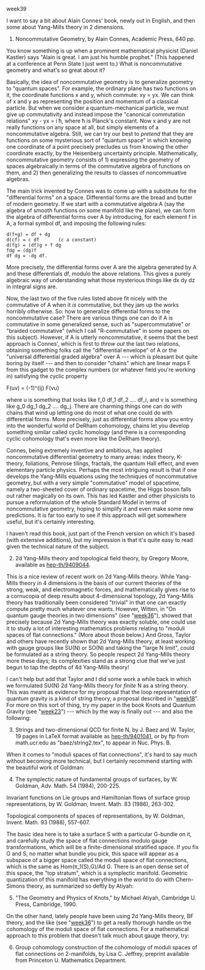 week39

I want to say a bit about Alain Connes' book, newly out in English, and
then some about Yang-Mills theory in 2 dimensions.

1) Noncommutative Geometry, by Alain Connes, Academic Press, 640 pp.

You know something is up when a prominent mathematical physicist (Daniel
Kastler) says "Alain is great. I am just his humble prophet." (This
happened at a conference at Penn State I just went to.) What is
noncommutative geometry and what's so great about it?

Basically, the idea of noncommutative geometry is to generalize geometry
to "quantum spaces". For example, the ordinary plane has two functions
on it, the coordinate functions x and y, which commute: xy = yx. We can
think of x and y as representing the position and momentum of a
classical particle. But when we consider a quantum-mechanical particle,
we must give up commutativity and instead impose the "canonical
commutation relations" xy - yx = i ħ, where ħ is Planck's constant.
Now x and y are not really functions on any space at all, but simply
elements of a noncommutative algebra. Still, we can try our best to
*pretend* that they are functions on some mysterious sort of "quantum
space" in which knowing one coordinate of a point precisely precludes
us from knowing the other coordinate exactly, by the Heisenberg
uncertainty principle. Mathematically, noncommutative geometry consists
of 1) expressing the geometry of spaces algebraically in terms of the
commutative algebra of functions on them, and 2) then generalizing the
results to classes of noncommuative algebras.

The main trick invented by Connes was to come up with a substitute for
the "differential forms" on a space. Differential forms are the bread
and butter of modern geometry. If we start with a commutative algebra A
(say the algebra of smooth functions on some manifold like the plane),
we can form the algebra of differential forms over A by introducing, for
each element f in A, a formal symbol df, and imposing the following
rules:

    d(f+g) = df + dg
    d(cf) = c df       (c a constant)
    d(fg) = (df)g + f dg
    fdg = (dg)f
    df dg = -dg df.

More precisely, the differential forms over A are the algebra generated
by A and these differentials df, modulo the above relations. This gives
a purely algebraic way of understanding what those mysterious things
like dx dy dz in integral signs are.

Now, the last two of the five rules listed above fit nicely with the
commutative of A when it *is* commutative, but they jam up the works
horribly otherwise. So: how to generalize differential forms to the
noncommutative case? There are various things one can do if A is
commutative in some generalized sense, such as "supercommutative" or
"braided commutative" (which I call "R-commutative" in some papers
on this subject). However, if A is utterly noncommutative, it seems that
the best approach is Connes', which is first to *throw out* the last
two relations, obtaining something folks call the "differential
envelope" of A or the "universal differential graded algebra" over A
\-\-- which is pleasant but quite boring by itself \-\-- and then to
consider "chains" which are linear maps F from this gadget to the
complex numbers (or whatever field you're working in) satisfying the
cyclic property

F(uv) = (-1)\^{ij} F(vu)

where u is something that looks like f_0 df_1 df_2 .... df_i, and v is
something like g_0 dg_1 dg_2 .... dg_j. There are charming things one
can do with chains that wind up letting one do most of what one could do
with differential forms. More precisely, just as differential forms
allow you entry into the wonderful world of DeRham cohomology, chains
let you develop something similar called cyclic homology (and there is a
corresponding cyclic cohomology that's even more like the DeRham
theory).

Connes, being extremely inventive and ambitious, has applied
noncommutative differential geometry to many areas: index theory,
K-theory, foliations, Penrose tilings, fractals, the quantum Hall
effect, and even elementary particle physics. Perhaps the most
intriguing result is that if one develops the Yang-Mills equations using
the techniques of noncommutative geometry, but with a very simple
"commutative" model of spacetime, namely a two-sheeted cover of
ordinary spacetime, the Higgs boson falls out rather magically on its
own. This has led Kastler and other physicists to pursue a reformulation
of the whole Standard Model in terms of noncommutative geometry, hoping
to simplify it and even make some new predictions. It is far too early
to see if this approach will get somewhere useful, but it's certainly
interesting.

I haven't read this book, just part of the French version on which
it's based (with extensive additions), but my impression is that it's
quite easy to read given the technical nature of the subject.

2) 2d Yang-Mills theory and topological field theory, by Gregory Moore,
available as [hep-th/9409044](http://xxx.lanl.gov/abs/hep-th/9409044).

This is a nice review of recent work on 2d Yang-Mills theory. While
Yang-Mills theory in 4 dimensions is the basis of our current theories
of the strong, weak, and electromagnetic forces, and mathematically
gives rise to a cornucopia of deep results about 4-dimensional topology,
2d Yang-Mills theory has traditionally been considered "trivial" in
that one can exactly compute pretty much whatever one wants. However,
Witten, in "On quantum gauge theories in two dimensions" (see
"[week36](week36.html)"), showed that precisely because 2d Yang-Mills
theory was exactly soluble, one could use it to study a lot of
interesting mathematics problems relating to "moduli spaces of flat
connections." (More about those below.) And Gross, Taylor and others
have recently shown that 2d Yang-Mills theory, at least working with
gauge groups like SU(N) or SO(N) and taking the "large N limit", could
be formulated as a string theory. So people respect 2d Yang-Mills theory
more these days; its complexities stand as a strong clue that we've
just begun to tap the depths of 4d Yang-Mills theory!

I can't help but add that Taylor and I did some work a while back in
which we formulated SU(N) 2d Yang-Mills theory for *finite* N as a
string theory. This was meant as evidence for my proposal that the loop
representation of quantum gravity is a kind of string theory, a proposal
described in "[week18](week18.html)". For more on this sort of thing,
try my paper in the book Knots and Quantum Gravity (see
"[week23](week23.html)") \-\-- which by the way is finally out \-\--
and also the following:

3) Strings and two-dimensional QCD for finite N, by J. Baez and W.
Taylor, 19 pages in LaTeX format available as
[hep-th/9401041](http://xxx.lanl.gov/abs/hep-th/9401041), or by ftp from
math.ucr.edu as "baez/string2.tex", to appear in Nuc. Phys. B.

When it comes to "moduli spaces of flat connections", it's hard to
say much without becoming more technical, but I certainly recommend
starting with the beautiful work of Goldman:

4) The symplectic nature of fundamental groups of surfaces, by W.
Goldman, Adv. Math. 54 (1984), 200-225.

Invariant functions on Lie groups and Hamiltonian flows of surface group
representations, by W. Goldman, Invent. Math. 83 (1986), 263-302.

Topological components of spaces of representations, by W. Goldman,
Invent. Math. 93 (1988), 557-607.

The basic idea here is to take a surface S with a particular G-bundle on
it, and carefully study the space of flat connections modulo gauge
transformations, which will be a finite-dimensional stratified space. If
you fix G and S, no matter what bundle you pick, this space will appear
as a subspace of a bigger space called the moduli space of flat
connections, which is the same as Hom(π_1(S),G)/Ad G. There is an open
dense set of this space, the "top stratum", which is a symplectic
manifold. Geometric quantization of this manifold has everything in the
world to do with Chern-Simons theory, as summarized so deftly by Atiyah:

5) "The Geometry and Physics of Knots," by Michael Atiyah, Cambridge
U. Press, Cambridge, 1990.

On the other hand, lately people have been using 2d Yang-Mills theory,
BF theory, and the like (see "[week36](week36.html)") to get a really
thorough handle on the cohomology of the moduli space of flat
connections. For a mathematical approach to this problem that doesn't
talk much about gauge theory, try:

6) Group cohomology construction of the cohomology of moduli spaces of
flat connections on 2-manifolds, by Lisa C. Jeffrey, preprint available
from Princeton U. Mathematics Department.
